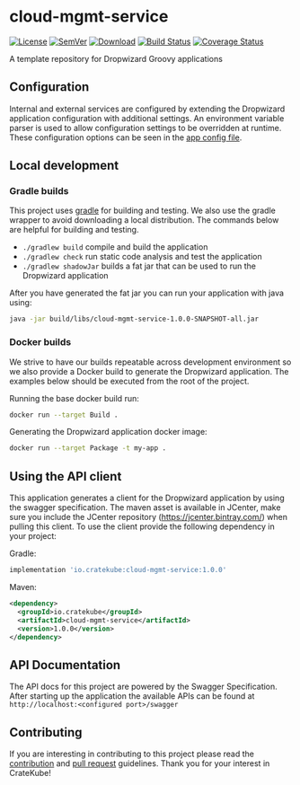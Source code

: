 # cloud-mgmt-service
[![License](http://img.shields.io/badge/license-APACHE-blue.svg?style=flat)](http://choosealicense.com/licenses/apache-2.0/)
[![SemVer](http://img.shields.io/badge/semver-2.0.0-blue.svg?style=flat)](http://semver.org/spec/v2.0.0)
[![Download](https://api.bintray.com/packages/cratekube/maven/cloud-mgmt-service-client/images/download.svg)](https://bintray.com/cratekube/maven/cloud-mgmt-service-client/_latestVersion)
[![Build Status](https://travis-ci.com/cratekube/cloud-mgmt-service.svg?branch=master)](https://travis-ci.com/cratekube/cloud-mgmt-service)
[![Coverage Status](https://coveralls.io/repos/github/cratekube/cloud-mgmt-service/badge.svg?branch=master)](https://coveralls.io/github/cratekube/cloud-mgmt-service?branch=master)

A template repository for Dropwizard Groovy applications

## Configuration
Internal and external services are configured by extending the Dropwizard application configuration with additional
settings. An environment variable parser is used to allow configuration settings to be overridden at runtime. 
These configuration options can be seen in the [app config file](app.yml).

## Local development

### Gradle builds
This project uses [gradle](https://github.com/gradle/gradle) for building and testing.  We also use the gradle wrapper
to avoid downloading a local distribution.  The commands below are helpful for building and testing.
- `./gradlew build` compile and build the application
- `./gradlew check` run static code analysis and test the application
- `./gradlew shadowJar` builds a fat jar that can be used to run the Dropwizard application

After you have generated the fat jar you can run your application with java using:
```bash
java -jar build/libs/cloud-mgmt-service-1.0.0-SNAPSHOT-all.jar
```

### Docker builds
We strive to have our builds repeatable across development environment so we also provide a Docker build to generate the
Dropwizard application.  The examples below should be executed from the root of the project.

Running the base docker build run:
```bash
docker run --target Build .
```

Generating the Dropwizard application docker image:
```bash
docker run --target Package -t my-app .
```

## Using the API client
This application generates a client for the Dropwizard application by using the swagger specification.  The maven asset
is available in JCenter, make sure you include the JCenter repository (https://jcenter.bintray.com/) when pulling this
client.  To use the client provide the following dependency in your project:

Gradle:
```groovy
implementation 'io.cratekube:cloud-mgmt-service:1.0.0'
``` 

Maven:
```xml
<dependency>
  <groupId>io.cratekube</groupId>
  <artifactId>cloud-mgmt-service</artifactId>
  <version>1.0.0</version>
</dependency>
```

## API Documentation
The API docs for this project are powered by the Swagger Specification. After starting up the application the available
APIs can be found at `http://localhost:<configured port>/swagger`

## Contributing
If you are interesting in contributing to this project please read the [contribution](CONTRIBUTING.md) and 
[pull request](PR_GUIDELINES.md) guidelines.  Thank you for your interest in CrateKube!
